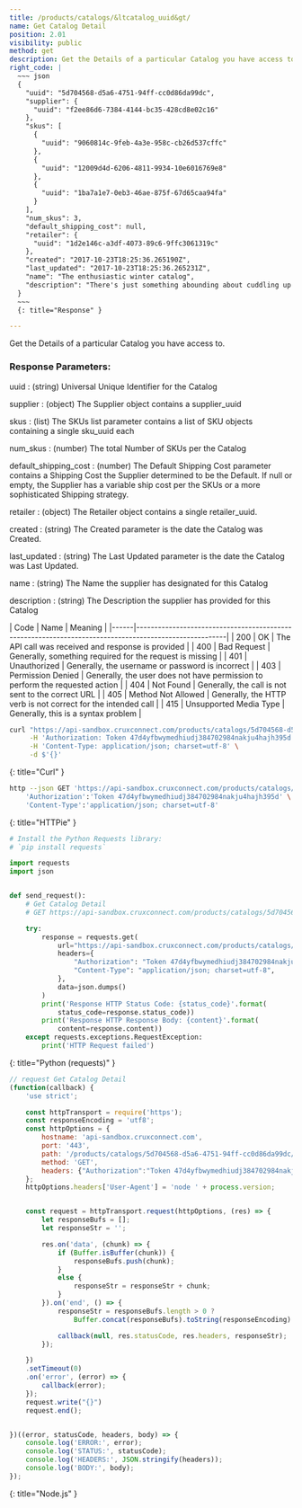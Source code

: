 ```yaml
---
title: /products/catalogs/&ltcatalog_uuid&gt/
name: Get Catalog Detail
position: 2.01
visibility: public
method: get
description: Get the Details of a particular Catalog you have access to
right_code: |
  ~~~ json
  {
    "uuid": "5d704568-d5a6-4751-94ff-cc0d86da99dc",
    "supplier": {
      "uuid": "f2ee86d6-7384-4144-bc35-428cd8e02c16"
    },
    "skus": [
      {
        "uuid": "9060814c-9feb-4a3e-958c-cb26d537cffc"
      },
      {
        "uuid": "12009d4d-6206-4811-9934-10e6016769e8"
      },
      {
        "uuid": "1ba7a1e7-0eb3-46ae-875f-67d65caa94fa"
      }
    ],
    "num_skus": 3,
    "default_shipping_cost": null,
    "retailer": {
      "uuid": "1d2e146c-a3df-4073-89c6-9ffc3061319c"
    },
    "created": "2017-10-23T18:25:36.265190Z",
    "last_updated": "2017-10-23T18:25:36.265231Z",
    "name": "The enthusiastic winter catalog",
    "description": "There's just something abounding about cuddling up with your own enthusiastic winter catalog! Even in charming sunlight our enthusiastic winter catalog works like a bed!It will blow your charming mind.Then tacos will start raining right out of the charming sky.Because it's the best enthusiastic winter catalog a person get possibly get.  At least on a charming Tuesday! Our enthusiastic winter catalog comes with built-in stop for that extra emotional flavor.",
  }
  ~~~
  {: title="Response" }

---
```

Get the Details of a particular Catalog you have access to.

### Response Parameters:

uuid
: (string) Universal Unique Identifier for the Catalog

supplier
: (object) The Supplier object contains a supplier_uuid

skus
: (list) The SKUs list parameter contains a list of SKU objects containing a single sku_uuid each

num_skus
: (number) The total Number of SKUs per the Catalog

default_shipping_cost
: (number) The Default Shipping Cost parameter contains a Shipping Cost the Supplier determined to be the Default. If null or empty, the Supplier has a variable ship cost per the SKUs or a more sophisticated Shipping strategy.

retailer
: (object) The Retailer object contains a single retailer_uuid.

created
: (string) The Created parameter is the date the Catalog was Created.


last_updated
: (string) The Last Updated parameter is the date the Catalog was Last Updated.

name
: (string) The Name the supplier has designated for this Catalog

description
: (string) The Description the supplier has provided for this Catalog

| Code | Name                   | Meaning                                                                      |
|------|-------------------------------------------------------------------------------------------------------|
| 200  | OK                     | The API call was received and response is provided                           |
| 400  | Bad Request            | Generally, something required for the request is missing                     |
| 401  | Unauthorized           | Generally, the username or password is incorrect                             |
| 403  | Permission Denied      | Generally, the user does not have permission to perform the requested action |
| 404  | Not Found              | Generally, the call is not sent to the correct URL                           |
| 405  | Method Not Allowed     | Generally, the HTTP verb is not correct for the intended call                |
| 415  | Unsupported Media Type | Generally, this is a syntax problem                                          |


~~~ bash
curl "https://api-sandbox.cruxconnect.com/products/catalogs/5d704568-d5a6-4751-94ff-cc0d86da99dc/" \
     -H 'Authorization: Token 47d4yfbwymedhiudj384702984nakju4hajh395d' \
     -H 'Content-Type: application/json; charset=utf-8' \
     -d $'{}'

~~~
{: title="Curl" }

~~~ bash
http --json GET 'https://api-sandbox.cruxconnect.com/products/catalogs/5d704568-d5a6-4751-94ff-cc0d86da99dc/' \
    'Authorization':'Token 47d4yfbwymedhiudj384702984nakju4hajh395d' \
    'Content-Type':'application/json; charset=utf-8'


~~~
{: title="HTTPie" }

~~~ python
# Install the Python Requests library:
# `pip install requests`

import requests
import json


def send_request():
    # Get Catalog Detail
    # GET https://api-sandbox.cruxconnect.com/products/catalogs/5d704568-d5a6-4751-94ff-cc0d86da99dc/

    try:
        response = requests.get(
            url="https://api-sandbox.cruxconnect.com/products/catalogs/5d704568-d5a6-4751-94ff-cc0d86da99dc/",
            headers={
                "Authorization": "Token 47d4yfbwymedhiudj384702984nakju4hajh395d",
                "Content-Type": "application/json; charset=utf-8",
            },
            data=json.dumps()
        )
        print('Response HTTP Status Code: {status_code}'.format(
            status_code=response.status_code))
        print('Response HTTP Response Body: {content}'.format(
            content=response.content))
    except requests.exceptions.RequestException:
        print('HTTP Request failed')

~~~
{: title="Python (requests)" }

~~~ javascript
// request Get Catalog Detail
(function(callback) {
    'use strict';

    const httpTransport = require('https');
    const responseEncoding = 'utf8';
    const httpOptions = {
        hostname: 'api-sandbox.cruxconnect.com',
        port: '443',
        path: '/products/catalogs/5d704568-d5a6-4751-94ff-cc0d86da99dc/',
        method: 'GET',
        headers: {"Authorization":"Token 47d4yfbwymedhiudj384702984nakju4hajh395d","Content-Type":"application/json; charset=utf-8"}
    };
    httpOptions.headers['User-Agent'] = 'node ' + process.version;


    const request = httpTransport.request(httpOptions, (res) => {
        let responseBufs = [];
        let responseStr = '';

        res.on('data', (chunk) => {
            if (Buffer.isBuffer(chunk)) {
                responseBufs.push(chunk);
            }
            else {
                responseStr = responseStr + chunk;
            }
        }).on('end', () => {
            responseStr = responseBufs.length > 0 ?
                Buffer.concat(responseBufs).toString(responseEncoding) : responseStr;

            callback(null, res.statusCode, res.headers, responseStr);
        });

    })
    .setTimeout(0)
    .on('error', (error) => {
        callback(error);
    });
    request.write("{}")
    request.end();


})((error, statusCode, headers, body) => {
    console.log('ERROR:', error);
    console.log('STATUS:', statusCode);
    console.log('HEADERS:', JSON.stringify(headers));
    console.log('BODY:', body);
});

~~~
{: title="Node.js" }

